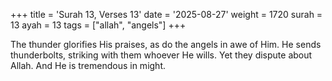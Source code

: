 +++
title = 'Surah 13, Verses 13'
date = '2025-08-27'
weight = 1720
surah = 13
ayah = 13
tags = ["allah", "angels"]
+++

The thunder glorifies His praises, as do the angels in awe of Him. He sends thunderbolts, striking with them whoever He wills. Yet they dispute about Allah. And He is tremendous in might.